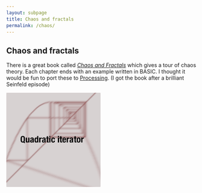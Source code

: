 ```yaml
---
layout: subpage
title: Chaos and fractals
permalink: /chaos/
---
```

## Chaos and fractals
There is a great book called *[Chaos and Fractals]* which gives a tour of chaos theory. Each chapter ends with an example written in BASIC. I thought it would be fun to port these to [Processing](https://www.processing.org). (I got the book after a brilliant Seinfeld episode)

<div style="float: below;"><a href="/fractals/1"><img src="../imgs/1_over.png" onmouseover="this.src='../imgs/1.png'" onmouseout="this.src='../imgs/1_over.png'"/></a></div>

[Chaos and Fractals]: http://www.amazon.com/Chaos-Fractals-New-Frontiers-Science/dp/0387202293
